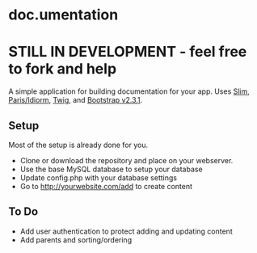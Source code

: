 doc.umentation
=============

# STILL IN DEVELOPMENT - feel free to fork and help

A simple application for building documentation for your app. Uses [Slim](http://www.slimframework.com/), [Paris/Idiorm](http://j4mie.github.io/idiormandparis/), [Twig](http://twig.sensiolabs.org/), and [Bootstrap v2.3.1](http://twitter.github.com/bootstrap).

## Setup

Most of the setup is already done for you.

* Clone or download the repository and place on your webserver.
* Use the base MySQL database to setup your database
* Update config.php with your database settings
* Go to http://yourwebsite.com/add to create content

## To Do

* Add user authentication to protect adding and updating content
* Add parents and sorting/ordering
